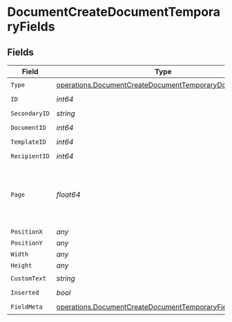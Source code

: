 # DocumentCreateDocumentTemporaryFields


## Fields

| Field                                                                                                                              | Type                                                                                                                               | Required                                                                                                                           | Description                                                                                                                        |
| ---------------------------------------------------------------------------------------------------------------------------------- | ---------------------------------------------------------------------------------------------------------------------------------- | ---------------------------------------------------------------------------------------------------------------------------------- | ---------------------------------------------------------------------------------------------------------------------------------- |
| `Type`                                                                                                                             | [operations.DocumentCreateDocumentTemporaryDocumentsType](../../models/operations/documentcreatedocumenttemporarydocumentstype.md) | :heavy_check_mark:                                                                                                                 | N/A                                                                                                                                |
| `ID`                                                                                                                               | *int64*                                                                                                                            | :heavy_check_mark:                                                                                                                 | N/A                                                                                                                                |
| `SecondaryID`                                                                                                                      | *string*                                                                                                                           | :heavy_check_mark:                                                                                                                 | N/A                                                                                                                                |
| `DocumentID`                                                                                                                       | *int64*                                                                                                                            | :heavy_check_mark:                                                                                                                 | N/A                                                                                                                                |
| `TemplateID`                                                                                                                       | *int64*                                                                                                                            | :heavy_check_mark:                                                                                                                 | N/A                                                                                                                                |
| `RecipientID`                                                                                                                      | *int64*                                                                                                                            | :heavy_check_mark:                                                                                                                 | N/A                                                                                                                                |
| `Page`                                                                                                                             | *float64*                                                                                                                          | :heavy_check_mark:                                                                                                                 | The page number of the field on the document. Starts from 1.                                                                       |
| `PositionX`                                                                                                                        | *any*                                                                                                                              | :heavy_minus_sign:                                                                                                                 | N/A                                                                                                                                |
| `PositionY`                                                                                                                        | *any*                                                                                                                              | :heavy_minus_sign:                                                                                                                 | N/A                                                                                                                                |
| `Width`                                                                                                                            | *any*                                                                                                                              | :heavy_minus_sign:                                                                                                                 | N/A                                                                                                                                |
| `Height`                                                                                                                           | *any*                                                                                                                              | :heavy_minus_sign:                                                                                                                 | N/A                                                                                                                                |
| `CustomText`                                                                                                                       | *string*                                                                                                                           | :heavy_check_mark:                                                                                                                 | N/A                                                                                                                                |
| `Inserted`                                                                                                                         | *bool*                                                                                                                             | :heavy_check_mark:                                                                                                                 | N/A                                                                                                                                |
| `FieldMeta`                                                                                                                        | [operations.DocumentCreateDocumentTemporaryFieldMeta](../../models/operations/documentcreatedocumenttemporaryfieldmeta.md)         | :heavy_check_mark:                                                                                                                 | N/A                                                                                                                                |